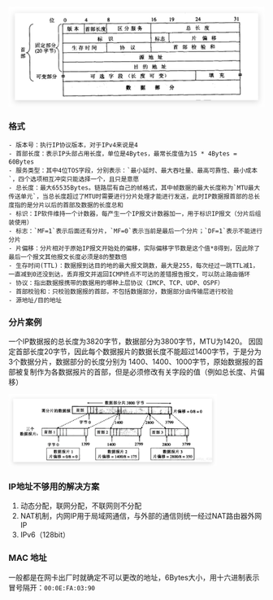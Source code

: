 <img src="assets/IP.assets/image-20210927234138014.png" alt="image-20210927234138014" style="zoom:50%;" />

### 格式

```shell
- 版本号：执行IP协议版本，对于IPv4来说是4
- 首部长度：表示IP头部占用长度，单位是4Bytes，最常长度值为15 * 4Bytes = 60Bytes
- 服务类型：其中4位TOS字段，分别表示：`最小延时、最大吞吐量、最高可靠性、最小成本`，四个选项相互冲突只能选择一个，且只是意愿
- 总长度：最大65535Bytes。链路层有自己的帧格式，其中帧数据的最大长度称为`MTU最大传送单元`，当总长度超过了MTU时需要进行分片处理才能进行发送，此时IP数据报首部的总长度指的是分片以后的首部及数据的长度总和
- 标识：IP软件维持一个计数器，每产生一个IP报文计数器加一，用于标识IP报文（分片后组装使用）
- 标志：`MF=1`表示后面还有分片，`MF=0`表示当前是最后一个分片；`DF=1`表示不能进行分片
- 片偏移：分片相对于原始IP报文开始处的偏移，实际偏移字节数是这个值*8得到，因此除了最后一个报文其他报文长度必须是8的整数倍
- 生存时间(TTL)：数据报到达目的地的最大报文跳数，最大是255，每次经过一跳TTL减1，一直减到0还没到达，丢弃报文并返回ICMP终点不可达的差错报告报文，可以防止路由循环
- 协议：指出数据报携带的数据用的哪种上层协议（IMCP、TCP、UDP、OSPF）
- 首部校验和：只校验数据报的首部，不包括数据部分，数据部分由传输层进行校验
- 源地址/目的地址
```

### 分片案例

一个IP数据报的总长度为3820字节，数据部分为3800字节，MTU为1420。
因固定首部长度20字节，因此每个数据报片的数据长度不能超过1400字节，于是分为3个数据分片，数据部分的长度分别为 1400、1400、1000字节，原始数据报的首部被复制作为各数据报片的首部，但是必须修改有关字段的值（例如总长度、片偏移）

<img src="assets/IP.assets/image-20210927235346153.png" alt="image-20210927235346153" style="zoom:40%;" />

### IP地址不够用的解决方案

1. 动态分配，联网分配，不联网则不分配
2. NAT机制，内网IP用于局域网通信，与外部的通信则统一经过NAT路由器外网IP
3. IPv6（128bit）

### MAC 地址

一般都是在网卡出厂时就确定不可以更改的地址，6Bytes大小，用十六进制表示冒号隔开：`00:0E:FA:03:90`